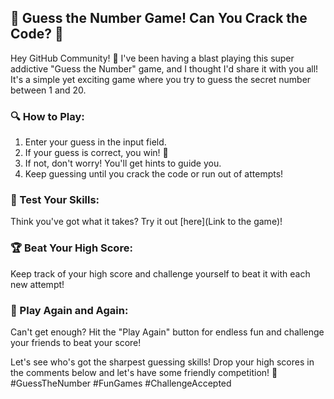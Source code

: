 ## 🎲 Guess the Number Game! Can You Crack the Code? 🎉

Hey GitHub Community! 👋 I've been having a blast playing this super addictive "Guess the Number" game, and I thought I'd share it with you all! It's a simple yet exciting game where you try to guess the secret number between 1 and 20.

### 🔍 How to Play:
1. Enter your guess in the input field.
2. If your guess is correct, you win! 🎉
3. If not, don't worry! You'll get hints to guide you.
4. Keep guessing until you crack the code or run out of attempts!

### 🧠 Test Your Skills:
Think you've got what it takes? Try it out [here](Link to the game)!

### 🏆 Beat Your High Score:
Keep track of your high score and challenge yourself to beat it with each new attempt!

### 🔁 Play Again and Again:
Can't get enough? Hit the "Play Again" button for endless fun and challenge your friends to beat your score!

Let's see who's got the sharpest guessing skills! Drop your high scores in the comments below and let's have some friendly competition! 💪 #GuessTheNumber #FunGames #ChallengeAccepted
